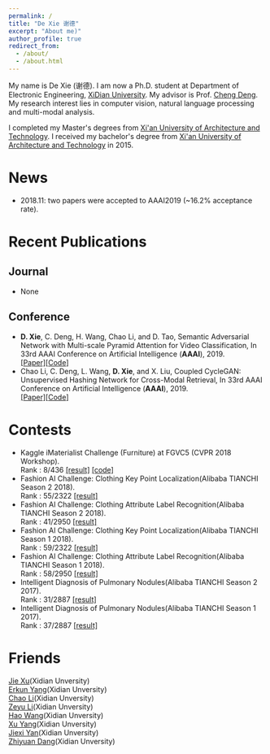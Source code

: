 ```yaml
---
permalink: /
title: "De Xie 谢德"
excerpt: "About me)"
author_profile: true
redirect_from: 
  - /about/
  - /about.html
---
```


My name is De Xie (谢德). I am now a Ph.D. student at Department of Electronic Engineering, [XiDian University](http://www.xidian.edu.cn/). My advisor is Prof. [Cheng Deng](http://see.xidian.edu.cn/faculty/chdeng/). My research interest lies in computer vision, natural language processing and multi-modal analysis.

I completed my Master's degrees from [Xi'an University of Architecture and Technology](http://www.xauat.edu.cn/zh-cn/index.php). I received my bachelor's degree from [Xi'an University of Architecture and Technology](http://www.xauat.edu.cn/zh-cn/index.php) in 2015.

News
======
* 2018.11: two papers were accepted to AAAI2019 (~16.2% acceptance rate). 


Recent Publications
======

Journal
------
* None
<!--* Exploring Hybrid Spatio-Temporal Convolutional Networks for Human Action Recognition, Multimedia Tools and Applications(MTAP), 2017, [[pdf]](https://link.springer.com/content/pdf/10.1007%2Fs11042-017-4514-3.pdf) [[project]](https://haowang1992.github.io/publication/2017-07-01-Exploring_Hybrid_Spatio-Temporal_Convolutional_Networks_for_Human_Action_Recognition) [[code]]()-->


Conference
------
* **D. Xie**, C. Deng, H. Wang, Chao Li, and D. Tao, Semantic Adversarial Network with Multi-scale Pyramid Attention for Video Classification, In 33rd AAAI Conference on Artificial Intelligence (**AAAI**), 2019.  
[[Paper]]()[[Code]]()
* Chao Li, C. Deng, L. Wang, **D. Xie**, and X. Liu, Coupled CycleGAN: Unsupervised Hashing Network for Cross-Modal Retrieval, In 33rd AAAI Conference on Artificial Intelligence (**AAAI**), 2019.  
[[Paper]]()[[Code]]()



Contests
======
* Kaggle iMaterialist Challenge (Furniture) at FGVC5 (CVPR 2018 Workshop).  
Rank : 8/436 [[result]](https://www.kaggle.com/c/imaterialist-challenge-furniture-2018/leaderboard) [[code]](https://github.com/ShadowXIEDE/imaterialist2018)
* Fashion AI Challenge: Clothing Key Point Localization(Alibaba TIANCHI Season 2 2018).  
Rank : 55/2322 [[result]](https://tianchi.aliyun.com/user/certificate.htm?spm=5176.100150.711.7.4d0627849zW9Kv&raceId=231648&season=1)
* Fashion AI Challenge: Clothing Attribute Label Recognition(Alibaba TIANCHI Season 2 2018).  
Rank : 41/2950 [[result]](https://tianchi.aliyun.com/user/certificate.htm?spm=5176.100150.711.10.4d0627849zW9Kv&raceId=231649&season=1)
* Fashion AI Challenge: Clothing Key Point Localization(Alibaba TIANCHI Season 1 2018).  
Rank : 59/2322 [[result]](https://tianchi.aliyun.com/user/certificate.htm?spm=5176.100150.711.6.4d0627849zW9Kv&raceId=231648&season=0)
* Fashion AI Challenge: Clothing Attribute Label Recognition(Alibaba TIANCHI Season 1 2018).  
Rank : 58/2950 [[result]](https://tianchi.aliyun.com/user/certificate.htm?spm=5176.100150.711.9.4d0627849zW9Kv&raceId=231649&season=0)
* Intelligent Diagnosis of Pulmonary Nodules(Alibaba TIANCHI Season 2 2017).  
Rank : 31/2887 [[result]](https://tianchi.aliyun.com/user/certificate.htm?spm=5176.100150.711.9.69322009LOjfnv&raceId=231601&season=1)
* Intelligent Diagnosis of Pulmonary Nodules(Alibaba TIANCHI Season 1 2017).  
Rank : 37/2887 [[result]](https://tianchi.aliyun.com/user/certificate.htm?spm=5176.100150.711.8.69322009LOjfnv&raceId=231601&season=0)


 
Friends
======
[Jie Xu](https://jxu1991.github.io/)(Xidian Unversity)  
[Erkun Yang](https://yangerkun.github.io/)(Xidian Unversity)  
[Chao Li](https://chaoli1991.github.io/)(Xidian Unversity)  
[Zeyu Li](https://zeyuli1990.github.io/)(Xidian Unversity)  
[Hao Wang](https://haowang1992.github.io/)(Xidian Unversity)  
[Xu Yang](https://xdxuyang.github.io/)(Xidian Unversity)  
[Jiexi Yan](https://JiexiYan.github.io)(Xidian Unversity)  
[Zhiyuan Dang](https://zhiyuandang.github.io/)(Xidian Unversity)  
